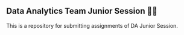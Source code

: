 ## Data Analytics Team Junior Session 👩‍💻
This is a repository for submitting assignments of DA Junior Session.
